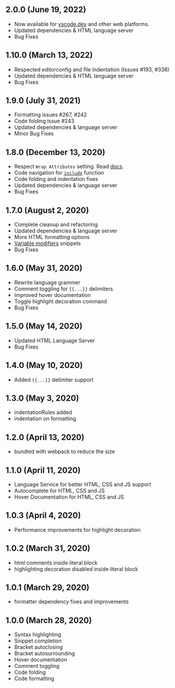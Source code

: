 ## 2.0.0 (June 19, 2022)
* Now available for [vscode.dev](https://vscode.dev/) and other web platforms.
* Updated dependencies & HTML language server
* Bug Fixes

## 1.10.0 (March 13, 2022)
* Respected editorconfig and file indentation (Issues #193, #338)
* Updated dependencies & HTML language server
* Bug Fixes

## 1.9.0 (July 31, 2021)
* Formatting issues #267, #242
* Code folding issue #243
* Updated dependencies & language server
* Minor Bug Fixes

## 1.8.0 (December 13, 2020)
* Respect `Wrap Attributes` setting. Read [docs](https://github.com/aswinkumar863/smarty-vscode-support#formatting-settings).
* Code navigation for [`include`](https://www.smarty.net/docsv2/en/language.function.include.tpl) function
* Code folding and indentation fixes
* Updated dependencies & language server
* Bug Fixes

## 1.7.0 (August 2, 2020)
* Complete cleanup and refactoring
* Updated dependencies & language server
* More HTML formatting options
* [Variable modifiers](https://www.smarty.net/docs/en/language.modifiers.tpl) snippets
* Bug Fixes

## 1.6.0 (May 31, 2020)
* Rewrite language grammer
* Comment toggling for `{{...}}` delimiters
* Improved hover documentation
* Toggle highlight decoration command
* Bug Fixes

## 1.5.0 (May 14, 2020)
* Updated HTML Language Server
* Bug Fixes

## 1.4.0 (May 10, 2020)
* Added `{{...}}` delimiter support

## 1.3.0 (May 3, 2020)
* indentationRules added
* indentation on formatting

## 1.2.0 (April 13, 2020)
* bundled with webpack to reduce the size

## 1.1.0 (April 11, 2020)
* Language Service for better HTML, CSS and JS support
* Autocomplete for HTML, CSS and JS 
* Hover Documentation for HTML, CSS and JS 

## 1.0.3 (April 4, 2020)
* Performance improvements for highlight decoration

## 1.0.2 (March 31, 2020)
* html comments inside literal block
* highlighting decoration disabled inside literal block

## 1.0.1 (March 29, 2020)
* formatter dependency fixes and improvements

## 1.0.0 (March 28, 2020)

* Syntax highlighting
* Snippet completion
* Bracket autoclosing
* Bracket autosurrounding
* Hover documentation
* Comment toggling
* Code folding
* Code formatting
